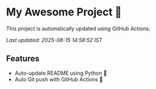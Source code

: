 # My Awesome Project 🚀

This project is automatically updated using GitHub Actions.

_Last updated: 2025-08-15 14:58:52 IST_

## Features
- Auto-update README using Python 🐍
- Auto Git push with GitHub Actions 🤖

